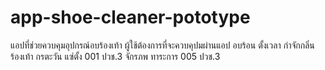 # app-shoe-cleaner-pototype
แอปที่ช่วยควบคุมอุปกรณ์อบร้องเท้า ผู้ใช้ต้องการที่จะควบคุปมผ่านแอป อบร้อน ตั้งเวลา กำจักกลิ่นร้องเท้า
กรตะวัน แซ่ตั้ง 001 ปวช.3
จักรภพ ทาระการ 005 ปวช.3
